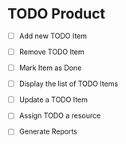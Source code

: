 # TODO Product

- [ ] Add new TODO Item
- [ ] Remove TODO Item
- [ ] Mark Item as Done
- [ ] Display the list of TODO Items
- [ ] Update a TODO Item
- [ ] Assign TODO a resource
- [ ] Generate Reports

